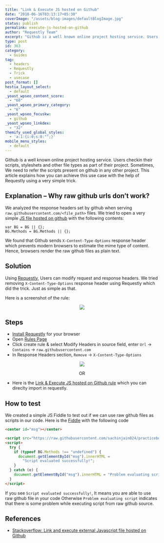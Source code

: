 ```yaml
---
title: "Link & Execute JS hosted on Github"
date: "2018-06-16T03:13:17+05:30"
coverImage: "/assets/blog-images/defaultBlogImage.jpg"
status: publish
permalink: execute-js-hosted-on-github
author: "Requestly Team"
excerpt: "Github is a well known online project hosting service. Users checkin their scripts, stylesheets and other file types as part of their project. Sometimes, We need to refer the scripts present on github in any other project"
type: post
id: 363
category:
  - Guides
tag:
  - headers
  - Requestly
  - Trick
  - usecase
post_format: []
hestia_layout_select:
  - default
_yoast_wpseo_content_score:
  - "60"
_yoast_wpseo_primary_category:
  - "6"
_yoast_wpseo_focuskw:
  - github
_yoast_wpseo_linkdex:
  - "32"
themify_used_global_styles:
  - 'a:1:{i:0;s:0:"";}'
mobile_menu_styles:
  - default
---
```


Github is a well known online project hosting service. Users checkin their scripts, styleshets and other file types as part of their project. Sometimes, We need to refer the scripts present on github in any other project. This article explains how you can achieve this use case with the help of Requestly using a very simple trick.

## Explanation – Why raw github urls don’t work?

We analyzed the response headers set by github when serving `raw.githubusercontent.com/<file_path>` files. We tried to open a very simple [JS file hosted on github](https://raw.githubusercontent.com/sachinjain024/practicebook/master/web-extensions-master/storage/background.js) with the following contents:

```
var BG = BG || {};
BG.Methods = BG.Methods || {};
```

We found that Github sends `X-Content-Type-Options` response header which prevents modern browsers to estimate the mime type of content. Hence, browsers render the raw github files as plain text.

## Solution

Using [Requestly](https://chrome.google.com/webstore/detail/requestly/mdnleldcmiljblolnjhpnblkcekpdkpa), Users can modify request and response headers. We tried removing `X-Content-Type-Options` response header using Requestly which did the trick. Just as simple as that.

Here is a screenshot of the rule:

<p style="text-align: center;">
  <img src="/assets/blog-images/remove-x-content-type-header.png" />
</p>

## Steps

- [Install Requestly](https://requestly.io/downloads/) for your browser
- Open [Rules Page](https://app.requestly.in/rules)
- Click create rule & select Modify Headers in source field, enter `Url` -&gt; `Contains` -&gt; `raw.githubusercontent.com`
- In Response Headers section, `Remove` -&gt; `X-Content-Type-Options`

<p style="text-align: center;">
  <img src="/assets/blog-images/link-execute-js-hosted-on-github-files.png" />
</p>

<p style="text-align: center;">OR</p>

- Here is the [Link & Execute JS hosted on Github rule](https://app.requestly.io/rules/#sharedList/1663060013399-Link-&-Execute-JS-hosted-on-Github) which you can direclty import in requestly.

## How to test

We created a simple JS Fiddle to test out if we can use raw github files as scripts in our code. Here is the [Fiddle](https://jsfiddle.net/1uc9t2cw/) with the following code

```html
<center id="msg"></center>

<script src="https://raw.githubusercontent.com/sachinjain024/practicebook/master/web-extensions-master/storage/background.js"></script>
<script>
  try {
    if (typeof BG.Methods !== "undefined") {
      document.getElementById("msg").innerHTML =
        "Script evaluated successfully!";
    }
  } catch (e) {
    document.getElementById("msg").innerHTML = "Problem evaluating script";
  }
</script>
```

If you see `Script evaluated successfully!`, It means you are able to use raw github file in your code Otherwise `Problem evaluating script` indicates that there is some problem while executing script from raw github source.

## References

- [Stackoverflow: Link and execute external Javascript file hosted on Github](http://stackoverflow.com/q/17341122/816213)
